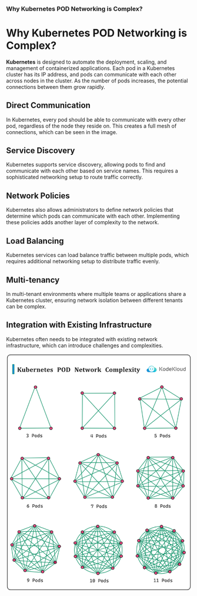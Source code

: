 ### Why Kubernetes POD Networking is Complex?

# Why Kubernetes POD Networking is Complex?

**Kubernetes** is designed to automate the deployment, scaling, and management of containerized applications. Each pod in a Kubernetes cluster has its IP address, and pods can communicate with each other across nodes in the cluster. As the number of pods increases, the potential connections between them grow rapidly.

## Direct Communication

In Kubernetes, every pod should be able to communicate with every other pod, regardless of the node they reside on. This creates a full mesh of connections, which can be seen in the image.

## Service Discovery

Kubernetes supports service discovery, allowing pods to find and communicate with each other based on service names. This requires a sophisticated networking setup to route traffic correctly.

## Network Policies

Kubernetes also allows administrators to define network policies that determine which pods can communicate with each other. Implementing these policies adds another layer of complexity to the network.

## Load Balancing

Kubernetes services can load balance traffic between multiple pods, which requires additional networking setup to distribute traffic evenly.

## Multi-tenancy

In multi-tenant environments where multiple teams or applications share a Kubernetes cluster, ensuring network isolation between different tenants can be complex.

## Integration with Existing Infrastructure

Kubernetes often needs to be integrated with existing network infrastructure, which can introduce challenges and complexities.

<p>
  <img src="../images/kubernetes/k1.png" style="width: 640px">
</p>